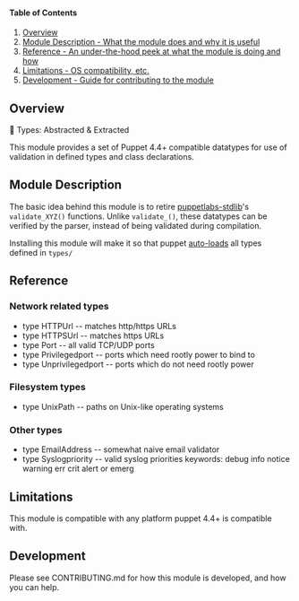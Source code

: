 #### Table of Contents

1. [Overview](#overview)
2. [Module Description - What the module does and why it is useful](#module-description)
5. [Reference - An under-the-hood peek at what the module is doing and how](#reference)
5. [Limitations - OS compatibility, etc.](#limitations)
6. [Development - Guide for contributing to the module](#development)

## Overview

:tea: Types: Abstracted & Extracted

This module provides a set of Puppet 4.4+ compatible datatypes for use of validation in defined types and class declarations.

## Module Description

The basic idea behind this module is to retire [puppetlabs-stdlib](https://forge.puppet.com/puppetlabs/stdlib)'s `validate_XYZ()` functions. Unlike `validate_()`, these datatypes can be verified by the parser, instead of being validated during compilation.

Installing this module will make it so that puppet [auto-loads](https://docs.puppet.com/puppet/4.4/reference/release_notes.html#type-aliases) all types defined in `types/`

## Reference

### Network related types

* type HTTPUrl -- matches http/https URLs
* type HTTPSUrl -- matches https URLs
* type Port -- all valid TCP/UDP ports
* type Privilegedport  -- ports which need rootly power to bind to
* type Unprivilegedport  -- ports which do not need rootly power

### Filesystem types

* type UnixPath  -- paths on Unix-like operating systems

### Other types

* type EmailAddress -- somewhat naive email validator
* type Syslogpriority -- valid syslog priorities keywords: debug info notice warning err crit alert or emerg

## Limitations

This module is compatible with any platform puppet 4.4+ is compatible with.

## Development

Please see CONTRIBUTING.md for how this module is developed, and how you can help.
